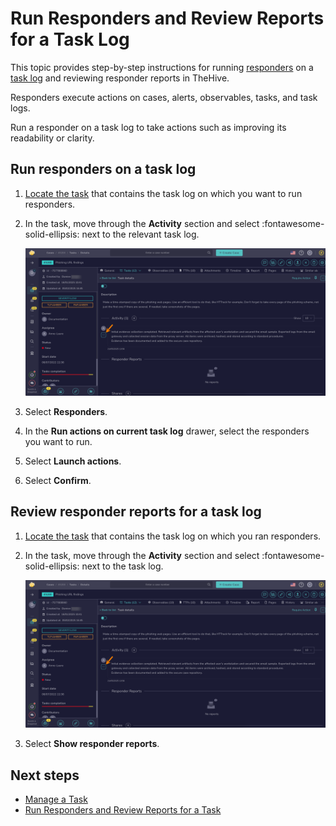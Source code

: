 # Run Responders and Review Reports for a Task Log

<!-- md:permission `manageTask` -->

This topic provides step-by-step instructions for running [responders](../../../administration/cortex/about-cortex.md) on a [task log](about-task-logs.md) and reviewing responder reports in TheHive.

Responders execute actions on cases, alerts, observables, tasks, and task logs.

Run a responder on a task log to take actions such as improving its readability or clarity.

## Run responders on a task log

1. [Locate the task](./search-for-tasks/find-a-task.md) that contains the task log on which you want to run responders.

2. In the task, move through the **Activity** section and select :fontawesome-solid-ellipsis: next to the relevant task log.

    ![Task logs actions](../../../images/user-guides/analyst-corner/tasks/task-log-actions.png)

3. Select **Responders**.

3. In the **Run actions on current task log** drawer, select the responders you want to run.

4. Select **Launch actions**.

5. Select **Confirm**.

## Review responder reports for a task log

1. [Locate the task](./search-for-tasks/find-a-task-log.md) that contains the task log on which you ran responders.

2. In the task, move through the **Activity** section and select :fontawesome-solid-ellipsis: next to the task log.

    ![Task logs actions](../../../images/user-guides/analyst-corner/tasks/task-log-actions.png)

3. Select **Show responder reports**.

<h2>Next steps</h2>

* [Manage a Task](manage-a-task.md)
* [Run Responders and Review Reports for a Task](run-responders-on-a-task.md)